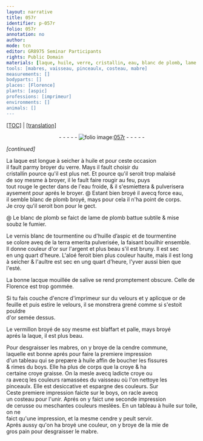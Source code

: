 ```yaml
---
layout: narrative
title: 057r
identifier: p-057r
folio: 057r
annotation: no
author:
mode: tcn
editor: GR8975 Seminar Participants
rights: Public Domain
materials: [laque, huile, verre, cristallin, eau, blanc de plomb, lame de plomb, fumier, vernis blanc de tourmentine ou d'huille d’aspic et de tourmentine, tourmentine, huille d’aspic, terra emerita pulverisée, argent, aloé, lacque, salive, encre d'imprimeur, velours, or de feuille, pouldre d'or, vermillon, mabres, cendre commune, boys, croye, cerusse, toile, cendre, mie de gros pain, mabre]
tools: [mabres, vaisseau, pinceaulx, costeau, mabre]
measurements: []
bodyparts: []
places: [Florence]
plants: [aspic]
professions: [imprimeur]
environments: []
animals: []
---
```


 <p><a href="{{ site.baseurl }}/normalized/">[TOC]</a> | <a href="{{ site.baseurl }}/texts/p-057r_tl/" target="_blank">[translation]</a></p><div class="folio" align="center">- - - - - <a href="http://gallica.bnf.fr/ark:/12148/btv1b10500001g/f119.image" target="_blank"><img src="https://cu-mkp.github.io/2017-workshop-edition/assets/photo-icon.png" alt="folio image: " style="display:inline-block; margin-bottom:-3px;"/>057r</a> - - - - - </div>  
 
*[continued]*
  
 La <span class="m">laque</span> est longue à seicher à <span class="m">huile</span> et pour ceste occasion<br/> il fault parmy broyer du <span class="m">verre</span>. Mays il fault choisir du<br/> <span class="m">cristallin</span> pource qu'il est plus net. Et pource qu'il seroit trop malaisé<br/> de soy mesme à broyer, il le fault faire rougir au feu, puys<br/> tout rouge le gecter dans de l'<span class="m">eau</span> froide, & il s'esmiettera & pulverisera<br/> aysem<span class="exp">ent</span> pour aprés le broyer. @ Estant bien broyé <span class="del">il</span> avecq force <span class="m">eau</span>,<br/> il semble <span class="m">blanc de plomb</span> broyé, mays pour cela il n'ha point de corps.<br/> Je croy qu'il seroit bon pour le gect.
 
 @ Le <span class="m">blanc de plomb</span> se faict de <span class="m">lame de plomb</span> battue subtile & mise<br/> soubz le <span class="m">fumier</span>.
 
 Le <span class="m">vernis blanc de <span class="m">tourmentine</span> ou d'<span class="m">huille d’<span class="pa">aspic</span></span> et de <span class="m">tourmentine</span></span><br/> se colore aveq de la <span class="m">terra emerita pulverisée</span>, la faisant bouilhir ensemble.<br/> Il donne couleur d'or sur l'<span class="m">argent</span> et plus beau s'il est bruny. Il est sec<br/> en <span class="tmp">ung quart d'heure</span>. L'<span class="m">aloé</span> feroit bien plus couleur haulte, mais il est long<br/> à seicher & l'aultre est sec en <span class="tmp">ung quart d'heure</span>, <span class="tmp">l'yver</span> aussi bien que <span class="tmp">l'esté</span>.
 
 La bonne <span class="m">lacque</span> mouillée de <span class="m">salive</span> se rend promptem<span class="exp">ent</span> obscure. Celle de<br/> <span class="pl">Florence</span> est trop gommée.
 
 Si tu fais couche d'<span class="m">encre d'<span class="pro">imprimeur</span></span> sur du <span class="m">velours</span> et y aplicque <span class="m">or de<br/> feuille</span> et puis estire le <span class="m">velours</span>, il se monstrera grené comme si s'estoit <span class="m">pouldre<br/> d'or</span> semée dessus.
 
 Le <span class="m">vermillon</span> broyé de soy mesme est blaffart et palle, mays broyé<br/> aprés la <span class="m">laque</span>, il est plus beau.
 
 Pour desgraisser les <span class="tl"><span class="m">mabres</span></span>, on y broye de la <span class="m">cendre commune</span>,<br/> laquelle est bonne aprés pour faire la premiere impression<br/> d'un tableau qui se prepære à <span class="m">huile</span> affin de boucher les fissures<br/> & rimes du <span class="m">boys</span>. Elle ha plus de corps que la <span class="m">croye</span> & ha<br/> certaine <span class="del"><span class="m">croye</span></span> graisse. On la mesle avecq ladicte <span class="m">croye</span> ou<br/> <span class="del">ra</span> avecq les couleurs ramassées du <span class="tl">vaisseau</span> où l'on nettoye les<br/> <span class="tl">pinceaulx</span>. Elle est desiccative et espargne des couleurs. <span class="del">Sur</span><br/> Ceste premiere impression faicte sur le <span class="m">boys</span>, on racle avecq<br/> un <span class="tl">costeau</span> pour l'unir. Aprés on y faict une seconde impression<br/> de <span class="m">cerusse</span> ou <span class="add">meschantes</span> couleurs meslées. En un tableau à <span class="m">huile</span> <span class="add">sur <span class="m">toile</span></span>, on ne<br/> faict qu'une impression, et la mesme <span class="m">cendre</span> y peult servir.<br/> Aprés aussy qu'on ha broyé une couleur, on y broye de la <span class="m">mie de<br/> gros pain</span> pour desgraisser le <span class="tl"><span class="m">mabre</span></span>.
 
 